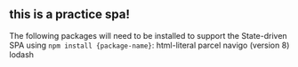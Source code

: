 

## this is a practice spa!


The following packages will need to be installed to support the State-driven SPA using `npm install {package-name}`:
html-literal
parcel
navigo (version 8)
lodash
